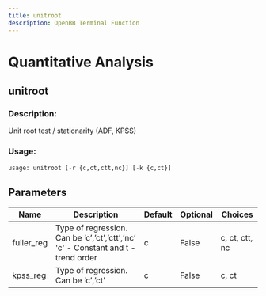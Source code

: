 ```yaml
---
title: unitroot
description: OpenBB Terminal Function
---
```


# Quantitative Analysis

## unitroot

### Description: 

Unit root test / stationarity (ADF, KPSS)

### Usage: 
```python
usage: unitroot [-r {c,ct,ctt,nc}] [-k {c,ct}]
```

## Parameters

| Name | Description | Default | Optional | Choices |
| ---- | ----------- | ------- | -------- | ------- |
| fuller_reg | Type of regression. Can be ‘c’,’ct’,’ctt’,’nc’ 'c' - Constant and t - trend order | c | False | c, ct, ctt, nc |
| kpss_reg | Type of regression. Can be ‘c’,’ct' | c | False | c, ct |


